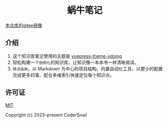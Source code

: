 <h1 align="center">蜗牛笔记</h1>

 [本仓库的gitee镜像](https://github.com/coderSnail/snail-note)


## 介绍
1. 这个知识库笔记使用的主题是 [vuepress-theme-vdoing](https://github.com/xugaoyi/vuepress-theme-vdoing)
2. 轻松构建一个`结构化`的知识库，让知识像一本本书一样清晰易读。
4. `简洁高效`，以 Markdown 为中心的项目结构。内置自动化工具，以更少的配置完成更多的事。配合多维索引快速定位每个知识点。

## 许可证
[MIT](https://github.com/coderSnail/snail-note/blob/main/LICENSE)

Copyright (c) 2023-present CoderSnail
